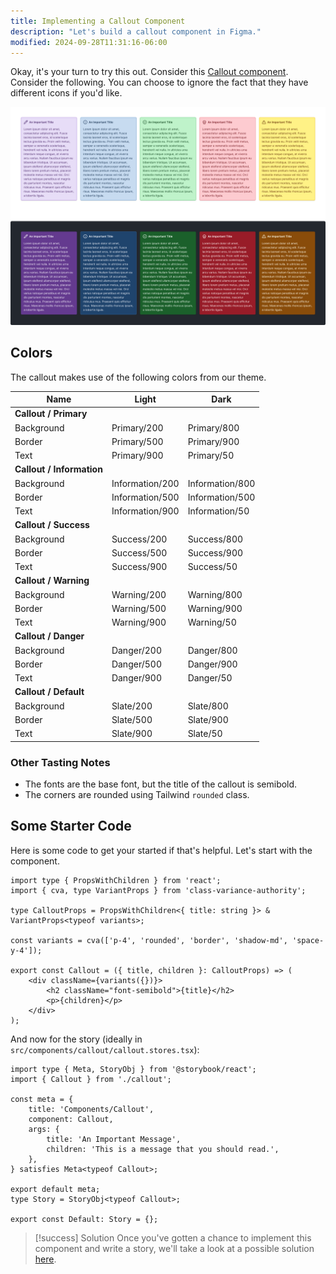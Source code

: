 ```yaml
---
title: Implementing a Callout Component
description: "Let's build a callout component in Figma."
modified: 2024-09-28T11:31:16-06:00
---
```


Okay, it's your turn to try this out. Consider this [Callout component](https://www.figma.com/file/Qhb4PJucNK8bgvf4N65Jrm/Anthology?type=design&node-id=2-2372&mode=design). Consider the following. You can choose to ignore the fact that they have different icons if you'd like.

![Callout component designs](assets/callout-component-designs.png)

## Colors

The callout makes use of the following colors from our theme.

| Name                      | Light           | Dark            |
| ------------------------- | --------------- | --------------- |
| **Callout / Primary**     |                 |                 |
| Background                | Primary/200     | Primary/800     |
| Border                    | Primary/500     | Primary/900     |
| Text                      | Primary/900     | Primary/50      |
| **Callout / Information** |                 |                 |
| Background                | Information/200 | Information/800 |
| Border                    | Information/500 | Information/500 |
| Text                      | Information/900 | Information/50  |
| **Callout / Success**     |                 |                 |
| Background                | Success/200     | Success/800     |
| Border                    | Success/500     | Success/900     |
| Text                      | Success/900     | Success/50      |
| **Callout / Warning**     |                 |                 |
| Background                | Warning/200     | Warning/800     |
| Border                    | Warning/500     | Warning/900     |
| Text                      | Warning/900     | Warning/50      |
| **Callout / Danger**      |                 |                 |
| Background                | Danger/200      | Danger/800      |
| Border                    | Danger/500      | Danger/900      |
| Text                      | Danger/900      | Danger/50       |
| **Callout / Default**     |                 |                 |
| Background                | Slate/200       | Slate/800       |
| Border                    | Slate/500       | Slate/900       |
| Text                      | Slate/900       | Slate/50        |

### Other Tasting Notes

- The fonts are the base font, but the title of the callout is semibold.
- The corners are rounded using Tailwind `rounded` class.

## Some Starter Code

Here is some code to get your started if that's helpful. Let's start with the component.

```tsx
import type { PropsWithChildren } from 'react';
import { cva, type VariantProps } from 'class-variance-authority';

type CalloutProps = PropsWithChildren<{ title: string }> & VariantProps<typeof variants>;

const variants = cva(['p-4', 'rounded', 'border', 'shadow-md', 'space-y-4']);

export const Callout = ({ title, children }: CalloutProps) => (
	<div className={variants({})}>
		<h2 className="font-semibold">{title}</h2>
		<p>{children}</p>
	</div>
);
```

And now for the story (ideally in `src/components/callout/callout.stores.tsx`):

```tsx
import type { Meta, StoryObj } from '@storybook/react';
import { Callout } from './callout';

const meta = {
	title: 'Components/Callout',
	component: Callout,
	args: {
		title: 'An Important Message',
		children: 'This is a message that you should read.',
	},
} satisfies Meta<typeof Callout>;

export default meta;
type Story = StoryObj<typeof Callout>;

export const Default: Story = {};
```

> [!success] Solution
> Once you've gotten a chance to implement this component and write a story, we'll take a look at a possible solution [here](callout-component-solution.md).
